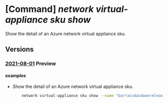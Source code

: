 # [Command] _network virtual-appliance sku show_

Show the detail of an Azure network virtual appliance sku.

## Versions

### [2021-08-01](/Resources/mgmt-plane/L3N1YnNjcmlwdGlvbnMve30vcHJvdmlkZXJzL21pY3Jvc29mdC5uZXR3b3JrL25ldHdvcmt2aXJ0dWFsYXBwbGlhbmNlc2t1cy97fQ==/2021-08-01.xml) **Preview**

<!-- mgmt-plane /subscriptions/{}/providers/microsoft.network/networkvirtualapplianceskus/{} 2021-08-01 -->

#### examples

- Show the detail of an Azure network virtual appliance sku.
    ```bash
        network virtual-appliance sku show --name "barracudasdwanrelease"
    ```
